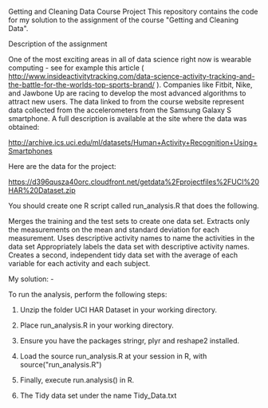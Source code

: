Getting and Cleaning Data Course Project
This repository contains the code for my solution to the assignment of the course "Getting and Cleaning Data".

Description of the assignment

One of the most exciting areas in all of data science right now is wearable computing - see for example this article ( http://www.insideactivitytracking.com/data-science-activity-tracking-and-the-battle-for-the-worlds-top-sports-brand/ ). Companies like Fitbit, Nike, and Jawbone Up are racing to develop the most advanced algorithms to attract new users. The data linked to from the course website represent data collected from the accelerometers from the Samsung Galaxy S smartphone. A full description is available at the site where the data was obtained:

http://archive.ics.uci.edu/ml/datasets/Human+Activity+Recognition+Using+Smartphones

Here are the data for the project:

https://d396qusza40orc.cloudfront.net/getdata%2Fprojectfiles%2FUCI%20HAR%20Dataset.zip

You should create one R script called run_analysis.R that does the following.

Merges the training and the test sets to create one data set.
Extracts only the measurements on the mean and standard deviation for each measurement.
Uses descriptive activity names to name the activities in the data set
Appropriately labels the data set with descriptive activity names.
Creates a second, independent tidy data set with the average of each variable for each activity and each subject.

My solution: - 

To run the analysis, perform the following steps:

1) Unzip the folder UCI HAR Dataset in your working directory.

2) Place run_analysis.R in your working directory.

3) Ensure you have the packages stringr, plyr and reshape2 installed.

4) Load the source run_analysis.R at your session in R, with source("run_analysis.R")

5) Finally, execute run.analysis() in R.

6) The Tidy data set under the name Tidy_Data.txt



